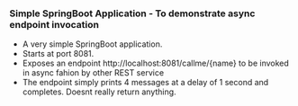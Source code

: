 ### Simple SpringBoot Application - To demonstrate async endpoint invocation
* A very simple SpringBoot application.
* Starts at port 8081.
* Exposes an endpoint http://localhost:8081/callme/{name} to be invoked in async fahion by other REST service 
* The endpoint simply prints 4 messages at a delay of 1 second  and completes. Doesnt really return anything.
